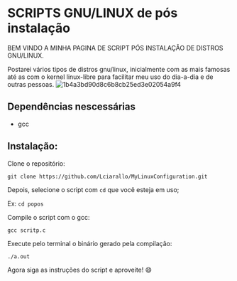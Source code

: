 # SCRIPTS GNU/LINUX de pós instalação

BEM VINDO A MINHA PAGINA DE SCRIPT PÓS INSTALAÇÃO DE DISTROS GNU/LINUX.

Postarei vários tipos de distros gnu/linux, inicialmente com as mais famosas até as com o kernel linux-libre para facilitar meu uso do dia-a-dia e de outras pessoas.
![1b4a3bd90d8c6b8cb25ed3e02054a9f4](https://user-images.githubusercontent.com/85714365/201427548-22169b07-df98-4e02-9f65-598343a451a5.png)

## Dependências nescessárias

- gcc 

## Instalação:

Clone o repositório:

  `git clone https://github.com/Lciarallo/MyLinuxConfiguration.git`
  
  Depois, selecione o script com `cd` que você esteja em uso;

Ex: `cd popos`

Compile o script com o gcc:

`gcc scritp.c`

Execute pelo terminal o binário gerado pela compilação:

`./a.out`
  
Agora siga as instruções do script e aproveite! :smile:

